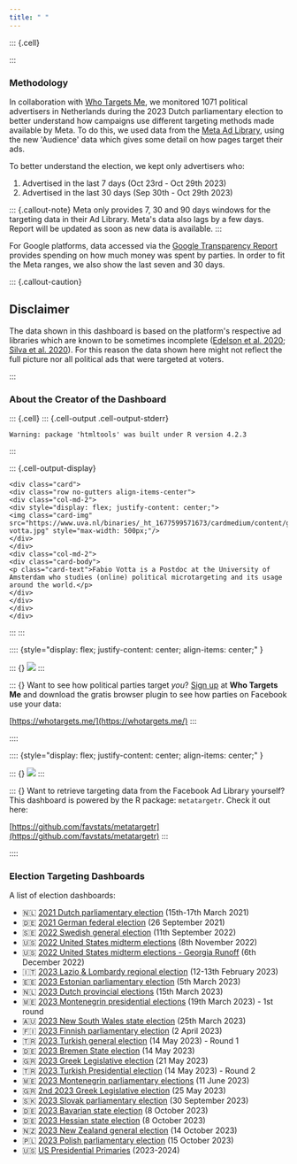 ```yaml
---
title: " "
---
```


::: {.cell}

:::



### Methodology


In collaboration with [Who Targets Me](https://whotargets.me/), we monitored 1071 political advertisers in Netherlands during the 2023 Dutch parliamentary election to better understand how campaigns use different targeting methods made available by Meta. To do this, we used data from the [Meta Ad Library](https://www.facebook.com/ads/library/), using the new 'Audience' data which gives some detail on how pages target their ads.



To better understand the election, we kept only advertisers who:

1. Advertised in the last 7 days (Oct 23rd - Oct 29th 2023)
2. Advertised in the last 30 days (Sep 30th - Oct 29th 2023)


::: {.callout-note}
Meta only provides 7, 30 and 90 days windows for the targeting data in their Ad Library. Meta's data also lags by a few days. Report will be updated as soon as new data is available.
:::

For Google platforms, data accessed via the [Google Transparency Report](https://transparencyreport.google.com/political-ads/region/NL) provides spending on how much money was spent by parties. In order to fit the Meta ranges, we also show the last seven and 30 days.


::: {.callout-caution}
## Disclaimer

The data shown in this dashboard is based on the platform's respective ad libraries which are known to be sometimes incomplete ([Edelson et al. 2020](https://ieeexplore.ieee.org/abstract/document/9152626?casa_token=X9SB7c8W9rAAAAAA:ymZr9ynFNTU6Fjzg3dcQpBzZpJ8bsEfj-H0RVTu2EZafKjhcD5Zu_VQ0aJc6qi9OMks3mUdFs-g); [Silva et al. 2020](https://dl.acm.org/doi/abs/10.1145/3366423.3380109?casa_token=ddoyvLl4R5YAAAAA:JqVLRLe6GHlR2o4zZqbEMlReyuTTyQxCGteUkdcFMR0xuCYWgwdl3NKyK05REOZm8vYl_W-bjOEaepM)). For this reason the data shown here might not reflect the full picture nor all political ads that were targeted at voters.

:::

### About the Creator of the Dashboard



::: {.cell}
::: {.cell-output .cell-output-stderr}
```
Warning: package 'htmltools' was built under R version 4.2.3
```
:::

::: {.cell-output-display}
```{=html}
<div class="card">
<div class="row no-gutters align-items-center">
<div class="col-md-2">
<div style="display: flex; justify-content: center;">
<img class="card-img" src="https://www.uva.nl/binaries/_ht_1677599571673/cardmedium/content/gallery/personen/v/o/fabio-votta.jpg" style="max-width: 500px;"/>
</div>
</div>
<div class="col-md-2">
<div class="card-body">
<p class="card-text">Fabio Votta is a Postdoc at the University of Amsterdam who studies (online) political microtargeting and its usage around the world.</p>
</div>
</div>
</div>
</div>
```
:::
:::






:::: {style="display: flex; justify-content: center; align-items: center;" }

::: {}
![](wtm_logo_2020.png)
:::

::: {}
Want to see how political parties target *you*? [Sign up](https://whotargets.me/) at **Who Targets Me** and download the gratis browser plugin to see how parties on Facebook use your data:

[https://whotargets.me/](https://whotargets.me/)
:::

::::

:::: {style="display: flex; justify-content: center; align-items: center;" }

::: {}
![](metatargetr_logo.png)
:::

::: {}
Want to retrieve targeting data from the Facebook Ad Library yourself? This dashboard is powered by the R package: `metatargetr`. Check it out here:

[https://github.com/favstats/metatargetr](https://github.com/favstats/metatargetr)
:::

::::


### Election Targeting Dashboards

A list of election dashboards:

+ 🇳🇱 [2021 Dutch parliamentary election](https://favstats.github.io/DutchElectionObservatory/en/index.html) (15th-17th March 2021)
+ 🇩🇪 [2021 German federal election](https://favstats.shinyapps.io/btw21_wtm) (26 September 2021)
+ 🇸🇪 [2022 Swedish general election](https://favstats.github.io/SwedishElection2022/) (11th September 2022)
+ 🇺🇸 [2022 United States midterm elections](https://whotargetsme.shinyapps.io/midterms2022/) (8th November 2022)
+ 🇺🇸 [2022 United States midterm elections - Georgia Runoff](https://whotargetsme.github.io/midterms2022_dashboard/) (6th December 2022)
+ 🇮🇹 [2023 Lazio & Lombardy regional election](https://favstats.github.io/regionali2023/) (12-13th February 2023)
+ 🇪🇪 [2023 Estonian parliamentary election](https://favstats.github.io/EstoniaElection2023/) (5th March 2023)
+ 🇳🇱 [2023 Dutch provincial elections](https://favstats.github.io/ProvincialeStatenverkiezingen2023/) (15th March 2023)
+ 🇲🇪 [2023 Montenegrin presidential elections](https://favstats.github.io/MontenegroPresidentialElection2023/) (19th March 2023) - 1st round
+ 🇦🇺 [2023 New South Wales state election](https://favstats.github.io/NSWAustralianElection2023/) (25th March 2023)
+ 🇫🇮 [2023 Finnish parliamentary election](https://favstats.github.io/FinlandElections2023/) (2 April 2023)
+ 🇹🇷 [2023 Turkish general election](https://favstats.github.io/TurkishElection2023/round1) (14 May 2023) - Round 1
+ 🇩🇪 [2023 Bremen State election](https://favstats.github.io/BremenStateElection2023/) (14 May 2023)
+ 🇬🇷 [2023 Greek Legislative election](https://favstats.github.io/BremenStateElection2023/) (21 May 2023)
+ 🇹🇷 [2023 Turkish Presidential election](https://favstats.github.io/TurkishElection2023/) (14 May 2023) - Round 2
+ 🇲🇪 [2023 Montenegrin parliamentary elections](https://favstats.github.io/2023MontenegrinParliamentaryElection/) (11 June 2023)
+ 🇬🇷 [2nd 2023 Greek Legislative election](https://favstats.github.io/2ndGreeceElection2023/) (25 May 2023)
+ 🇸🇰 [2023 Slovak parliamentary election](https://favstats.github.io/slovakia2023/) (30 September 2023)
+ 🇩🇪 [2023 Bavarian state election](https://favstats.github.io/LTW2023/bayern) (8 October 2023)
+ 🇩🇪 [2023 Hessian state election](https://favstats.github.io/LTW2023/hessen) (8 October 2023)
+ 🇳🇿 [2023 New Zealand general election](https://favstats.github.io/NZ2023/) (14 October 2023)
+ 🇵🇱 [2023 Polish parliamentary election](https://favstats.github.io/poland2023/) (15 October 2023)
+ 🇺🇸 [US Presidential Primaries](https://favstats.github.io/USprimaries2024/) (2023-2024)


